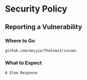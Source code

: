 # Security Policy

## Reporting a Vulnerability

### Where to Go
    github.com/aecyia/TheSims3/issues

### What to Expect
    A Slow Response
